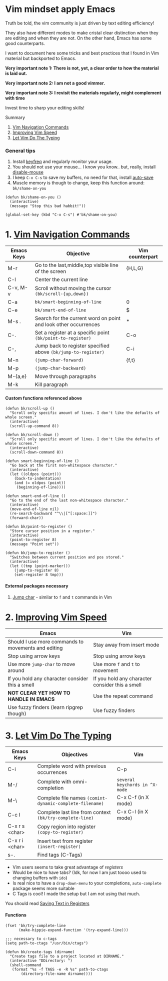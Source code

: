 # Vim mindset apply Emacs

Truth be told, the vim community is just driven by text editing
efficiency!

They also have different modes to make cristal clear distinction when
they are editing and when they are not. On the other hand, Emacs has
some good counterparts. 

I want to document here some tricks and best practices that I found in
Vim material but backported to Emacs.

**Very important note 1: There is not, yet, a clear order to how the
material is laid out.**

**Very important note 2: I am not a good vimmer.**

**Very important note 3: I revisit the materials regularly, might
complement with time**

Invest time to sharp your editing skills!


Summary
1. [Vim Navigation Commands](#vim-navigation)
2. [Improving Vim Speed](#vim-impr-speed)
3. [Let Vim Do The Typing](#vim-do-typing)


### General tips

   1. Install [keyfreq](https://github.com/dacap/keyfreq) and regularly monitor your usage.
   2. You should not use your mouse... I know you know.. but, really, install [disable-mouse](https://github.com/purcell/disable-mouse)
   3. I keep `C-x C-s` to save my buffers, no need for that, install [auto-save](https://www.emacswiki.org/emacs/auto-save.el)
   4. Muscle memory is though to change, keep this function around: `bk/shame-on-you`

```elisp
(defun bk/shame-on-you ()
  (interactive)
  (message "Stop this bad habbit!"))

(global-set-key (kbd "C-x C-s") #'bk/shame-on-you)
```



# 1. <a name="vim-navigation"></a> [Vim Navigation Commands](https://youtu.be/Qem8cpbJeYc)

  | Emacs Keys | Objective                                                       | Vim counterpart |
  |------------|-----------------------------------------------------------------|-----------------|
  | M-r        | Go to the last,middle,top visible line of the screen            | {H,L,G}         |
  | C-l        | Center the current line                                         |                 |
  | C-v, M-v   | Scroll without moving the cursor `(bk/scroll-{up,down})`        |                 |
  | C-a        | `bk/smart-beginning-of-line`                                    | 0               |
  | C-e        | `bk/smart-end-of-line`                                          | $               |
  | M-s .      | Search for the current word on point and look other occurrences | *               |
  | C-.        | Set a register at a specific point `(bk/point-to-register)`     | C-o             |
  | C-,        | Jump back to register specified above `(bk/jump-to-register)`   | C-i             |
  | M-n        | `(jump-char-forward)`                                           | {f,t}           |
  | M-p        | `(jump-char-backward)`                                          |                 |
  | M-{a,e}    | Move through paragraphs                                         |                 |
  | M-k        | Kill paragraph                                                  |                 |

####  Custom functions referenced above

```elisp
(defun bk/scroll-up ()
  "Scroll only specific amount of lines. I don't like the defaults of whole screen."
  (interactive)
  (scroll-up-command 8))

(defun bk/scroll-down ()
  "Scroll only specific amount of lines. I don't like the defaults of whole screen."
  (interactive)
  (scroll-down-command 8))

(defun smart-beginning-of-line ()
  "Go back at the first non-whitespace character."
  (interactive)
  (let ((oldpos (point)))
    (back-to-indentation)
    (and (= oldpos (point))
	 (beginning-of-line))))

(defun smart-end-of-line ()
  "Go to the end of the last non-whitespace character."
  (interactive)
  (move-end-of-line nil)
  (re-search-backward "^\\|[^[:space:]]")
  (forward-char))

(defun bk/point-to-register ()
  "Store cursor position in a register."
  (interactive)
  (point-to-register 8)
  (message "Point set"))

(defun bk/jump-to-register ()
  "Switches between current position and pos stored."
  (interactive)
  (let ((tmp (point-marker)))
    (jump-to-register 8)
    (set-register 8 tmp)))

```

#### External packages necessary
1. [Jump char](https://github.com/lewang/jump-char) - similar to `f` and `t` commands in Vim


# 2. <a name="vim-impr-speed"></a> [Improving Vim Speed](https://youtu.be/OnUiHLYZgaA)

| Emacs                                               | Vim                                             |
|-----------------------------------------------------|-------------------------------------------------|
| Should I use more commands to movements and editing | Stay away from insert mode                      |
| Stop using arrow keys                               | Stop using arrow keys                           |
| Use more `jump-char` to move around                 | Use more `f` and `t` to movement                |
| If you hold any character consider this a smell     | If you hold any character consider this a smell |
| **NOT CLEAR YET HOW TO HANDLE IN EMACS**            | Use the repeat command                          |
| Use fuzzy finders (learn ripgrep though)            | Use fuzzy finders                               |



# 3. <a name="vim-do-typing"></a> [Let Vim Do The Typing](https://youtu.be/3TX3kV3TICU)

| Emacs Keys       | Objectives                                               | Vim                            |
|------------------|----------------------------------------------------------|--------------------------------|
| C-i              | Complete word with previous occurrences                  | C-p                            |
| M-/              | Complete with omni-completion                            | `several keychords in ^X-mode` |
| M-\              | Complete file names `(comint-dynamic-complete-filename)` | C-x C-f (in X mode)            |
| C-c l            | Complete last line from context `(bk/try-complete-line)` | C-x C-l (in X mode)            |
| C-x r s \<char\> | Copy region into register <char> `(copy-to-register)`    |                                |
| C-x r i \<char\> | Insert text from register <char> `(insert-register)`     |                                |
| s-.              | Find tags (C-Tags)                                       |                                |

- Vim users seems to take great advantage of *registers*
- Would be nice to have tabs? (Idk, for now I am just toooo used to changing buffers with `ido`)
- Is real nice to have a `drop-down-menu` to your completions, `auto-complete` package seems more suitable
- C Tags is cool! I made the setup but I am not using that much.

You should read [Saving Text in Registers](https://www.gnu.org/software/emacs/manual/html_node/emacs/Text-Registers.html#Text-Registers)

#### Functions

```elisp
(fset 'bk/try-complete-line
      (make-hippie-expand-function '(try-expand-line)))

;;; necessary to c-tags
(setq path-to-ctags "/usr/bin/ctags")

(defun bk/create-tags (dirname)
  "Create tags file to a project located at DIRNAME."
  (interactive "DDirectory: ")
  (shell-command
   (format "%s -f TAGS -e -R %s" path-to-ctags
	   (directory-file-name dirname))))
```


